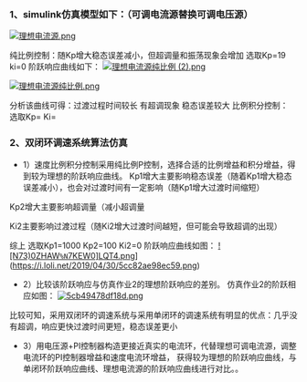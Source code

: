 ### 1、simulink仿真模型如下：（可调电流源替换可调电压源）
[![理想电流源.png](https://i.loli.net/2019/04/30/5cc83204dd827.png)](https://i.loli.net/2019/04/30/5cc83204dd827.png)

纯比例控制：随Kp增大稳态误差减小，但超调量和振荡现象会增加
选取Kp=19 ki=0
阶跃响应曲线如下：
[![理想电流源纯比例 (2).png](https://i.loli.net/2019/04/30/5cc8379165948.png)](https://i.loli.net/2019/04/30/5cc8379165948.png)

[![理想电流源纯比例.png](https://i.loli.net/2019/04/30/5cc8379149535.png)](https://i.loli.net/2019/04/30/5cc8379149535.png)

分析该曲线可得：过渡过程时间较长 有超调现象 稳态误差较大
比例积分控制：
选取Kp=  Ki=
### 2、双闭环调速系统算法仿真

- 1）速度比例积分控制采用纯比例P控制，选择合适的比例增益和积分增益，得到较为理想的阶跃响应曲线。
Kp1增大主要影响稳态误差（随着Kp1增大稳态误差减小），也会对过渡时间有一定影响（随Kp1增大过渡时间缩短）

Kp2增大主要影响超调量（减小超调量

Ki2主要影响过渡过程（随Ki2增大过渡时间越短，但可能会导致超调的出现）

综上 选取Kp1=1000 Kp2=100 Ki2=0 阶跃响应曲线如图：
[![N73)0ZHAW`%N`7KEW0]LQT4.png](https://i.loli.net/2019/04/30/5cc82ae98ec59.png)](https://i.loli.net/2019/04/30/5cc82ae98ec59.png)

- 2）比较该阶跃响应与仿真作业2的理想阶跃响应的差别。
仿真作业2的阶跃相应如图：
[![5cb49478df18d.png](https://i.loli.net/2019/04/30/5cc82b3b03ae9.png)](https://i.loli.net/2019/04/30/5cc82b3b03ae9.png)

比较可知，采用双闭环的调速系统与采用单闭环的调速系统有明显的优点：几乎没有超调，响应更快过渡时间更短，稳态误差更小

- 3）用电压源+PI控制器构造更接近真实的电流环，代替理想可调电流源，调整电流环的PI控制器增益和速度电流环增益，
获得较为理想的阶跃响应曲线，与单闭环阶跃响应曲线、理想电流源的阶跃响应曲线进行对比。。
